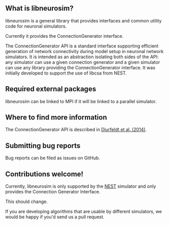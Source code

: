 ## What is libneurosim?

libneurosim is a general library that provides interfaces and common
utility code for neuronal simulators.

Currently it provides the ConnectionGenerator interface.

The ConnectionGenerator API is a standard interface supporting
efficient generation of network connectivity during model setup in
neuronal network simulators. It is intended as an abstraction
isolating both sides of the API: any simulator can use a given
connection generator and a given simulator can use any library
providing the ConnectionGenerator interface. It was initially
developed to support the use of libcsa from NEST.

## Required external packages

libneurosim can be linked to MPI if it will be linked to a parallel
simulator.

## Where to find more information

The ConnectionGenerator API is described in
[Djurfeldt et al. (2014)](http://dx.doi.org/10.3389/fninf.2014.00043).

## Submitting bug reports

Bug reports can be filed as issues on GitHub.

## Contributions welcome!

Currently, libneurosim is only supported by the
[NEST](http://github.com/nest/nest-simulator) simulator and only
provides the Connection Generator Interface.

This should change.

If you are developing algorithms that are usable by different
simulators, we would be happy if you'd send us a pull request.
